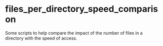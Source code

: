 files_per_directory_speed_comparison
====================================

Some scripts to help compare the impact of the number of files in a directory with the speed of access.
